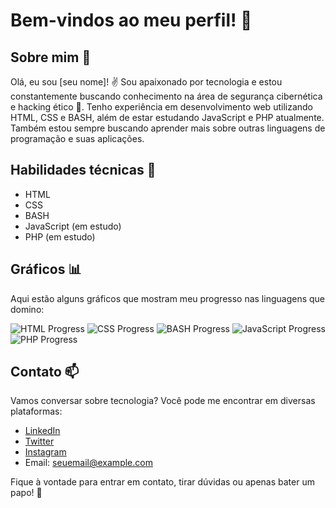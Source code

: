 # Bem-vindos ao meu perfil! 👋

## Sobre mim 💼

Olá, eu sou [seu nome]! ✌️ Sou apaixonado por tecnologia e estou constantemente buscando conhecimento na área de segurança cibernética e hacking ético 🍒. Tenho experiência em desenvolvimento web utilizando HTML, CSS e BASH, além de estar estudando JavaScript e PHP atualmente. Também estou sempre buscando aprender mais sobre outras linguagens de programação e suas aplicações.

## Habilidades técnicas 🚀

- HTML
- CSS
- BASH
- JavaScript (em estudo)
- PHP (em estudo)

## Gráficos 📊

Aqui estão alguns gráficos que mostram meu progresso nas linguagens que domino:

![HTML Progress](https://progress-bar.dev/100/?title=HTML)
![CSS Progress](https://progress-bar.dev/100/?title=CSS)
![BASH Progress](https://progress-bar.dev/75/?title=BASH)
![JavaScript Progress](https://progress-bar.dev/30/?title=JavaScript)
![PHP Progress](https://progress-bar.dev/30/?title=PHP)

## Contato 📫

Vamos conversar sobre tecnologia? Você pode me encontrar em diversas plataformas:

- [LinkedIn](https://www.linkedin.com/in/seu-perfil)
- [Twitter](https://www.twitter.com/seu-perfil)
- [Instagram](https://www.instagram.com/seu-perfil)
- Email: seuemail@example.com

Fique à vontade para entrar em contato, tirar dúvidas ou apenas bater um papo! 🌌
